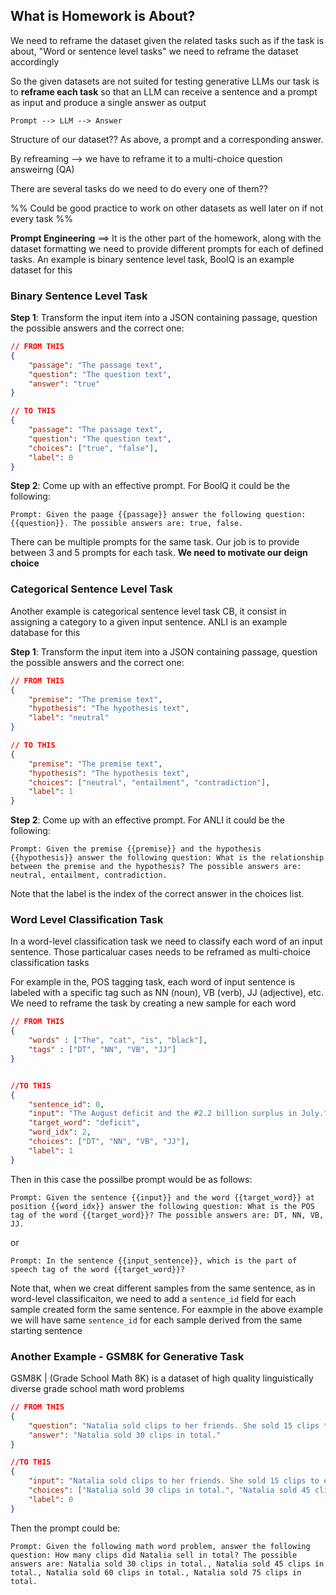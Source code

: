 ## What is Homework is About?
We need to reframe the dataset given the related tasks such as if the task is about, "Word or sentence level tasks" we need to reframe the dataset accordingly

So the given datasets are not suited for testing generative LLMs our task is to **reframe each task** so that an LLM can receive a sentence and a prompt as input and produce a single answer as output

    Prompt --> LLM --> Answer

Structure of our dataset?? As above, a prompt and a corresponding answer.

By refreaming --> we have to reframe it to a multi-choice question answeirng (QA)

There are several tasks do we need to do every one of them??

%% Could be good practice to work on other datasets as well later on if not every task %%

**Prompt Engineering** ==> It is the other part of the homework, along with the dataset formatting we need to provide different prompts for each of defined tasks. An example is binary sentence level task, BoolQ is an example dataset for this

### Binary Sentence Level Task
**Step 1**: Transform the input item into a JSON containing passage, question the possible answers and the correct one:

```json
// FROM THIS
{
    "passage": "The passage text",
    "question": "The question text",
    "answer": "true"
}

// TO THIS
{
    "passage": "The passage text",
    "question": "The question text",
    "choices": ["true", "false"],
    "label": 0
}
```
**Step 2**: Come up with an effective prompt. For BoolQ it could be the following:

    Prompt: Given the paage {{passage}} answer the following question: {{question}}. The possible answers are: true, false.

There can be multiple prompts for the same task. Our job is to provide between 3 and 5 prompts for each task. **We need to motivate our deign choice**

### Categorical Sentence Level Task
Another example is categorical sentence level task CB, it consist in assigning a category to a given input sentence. ANLI is an example database for this

**Step 1**: Transform the input item into a JSON containing passage, question the possible answers and the correct one:

```json
// FROM THIS
{
    "premise": "The premise text",
    "hypothesis": "The hypothesis text",
    "label": "neutral"
}

// TO THIS
{
    "premise": "The premise text",
    "hypothesis": "The hypothesis text",
    "choices": ["neutral", "entailment", "contradiction"],
    "label": 1
}
```
**Step 2**: Come up with an effective prompt. For ANLI it could be the following:

    Prompt: Given the premise {{premise}} and the hypothesis {{hypothesis}} answer the following question: What is the relationship between the premise and the hypothesis? The possible answers are: neutral, entailment, contradiction.   

Note that the label is the index of the correct answer in the choices list. 

### Word Level Classification Task
In a word-level classification task we need to classify each word of an input sentence. Those particaluar cases needs to be reframed as multi-choice classification tasks

For example in the, POS tagging task, each word of input sentence is labeled with a specific tag such as NN (noun), VB (verb), JJ (adjective), etc. We need to reframe the task by creating a new sample for each word

```json
// FROM THIS
{
    "words" : ["The", "cat", "is", "black"],
    "tags" : ["DT", "NN", "VB", "JJ"]
}


//TO THIS
{
    "sentence_id": 0,
    "input": "The August deficit and the #2.2 billion surplus in July.",
    "target_word": "deficit",
    "word_idx": 2,
    "choices": ["DT", "NN", "VB", "JJ"],
    "label": 1
}
```

Then in this case the possilbe prompt would be as follows:

    Prompt: Given the sentence {{input}} and the word {{target_word}} at position {{word_idx}} answer the following question: What is the POS tag of the word {{target_word}}? The possible answers are: DT, NN, VB, JJ.

or

    Prompt: In the sentence {{input_sentence}}, which is the part of speech tag of the word {{target_word}}?

Note that, when we creat different samples from the same sentence, as in word-level classificaiton, we need to add a `sentence_id` field for each sample created form the same sentence. For eaxmple in the above example we will have same `sentence_id` for each sample derived from the same starting sentence

### Another Example - GSM8K for Generative Task
GSM8K | (Grade School Math 8K) is a dataset of high quality linguistically diverse grade school math word problems

```json
// FROM THIS
{
    "question": "Natalia sold clips to her friends. She sold 15 clips to each of her 2 friends. How many clips did she sell in total?",
    "answer": "Natalia sold 30 clips in total."
}

//TO THIS
{
    "input": "Natalia sold clips to her friends. She sold 15 clips to each of her 2 friends. How many clips did she sell in total?",
    "choices": ["Natalia sold 30 clips in total.", "Natalia sold 45 clips in total.", "Natalia sold 60 clips in total.", "Natalia sold 75 clips in total."],
    "label": 0
}
```

Then the prompt could be:

    Prompt: Given the following math word problem, answer the following question: How many clips did Natalia sell in total? The possible answers are: Natalia sold 30 clips in total., Natalia sold 45 clips in total., Natalia sold 60 clips in total., Natalia sold 75 clips in total.

